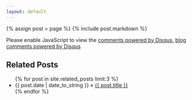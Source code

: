 ```yaml
---
layout: default
---
```


{% assign post = page %}
{% include post.markdown %}

<div id="disqus_thread"></div>
  <script type="text/javascript">
    var disqus_shortname = 'ifup';
    var disqus_identifier = '{{ post.url }}';
    var disqus_url = '{{ site.url }}/{{ post.url }}';

    /* * * DON'T EDIT BELOW THIS LINE * * */
    (function() {
        var dsq = document.createElement('script'); dsq.type = 'text/javascript'; dsq.async = true;
        dsq.src = 'http://' + disqus_shortname + '.disqus.com/embed.js';
        (document.getElementsByTagName('head')[0] || document.getElementsByTagName('body')[0]).appendChild(dsq);
    })();
  </script>
  <noscript>Please enable JavaScript to view the <a href="http://disqus.com/?ref_noscript">comments powered by Disqus.</a></noscript>
  <a href="http://disqus.com" class="dsq-brlink">blog comments powered by <span class="logo-disqus">Disqus</span></a>

<div id="related">
  <h2>Related Posts</h2>
  <ul class="posts">
    {% for post in site.related_posts limit:3 %}
      <li><span>{{ post.date | date_to_string }}</span> &raquo; <a href="{{ post.url }}">{{ post.title }}</a></li>
    {% endfor %}
  </ul>
</div>
